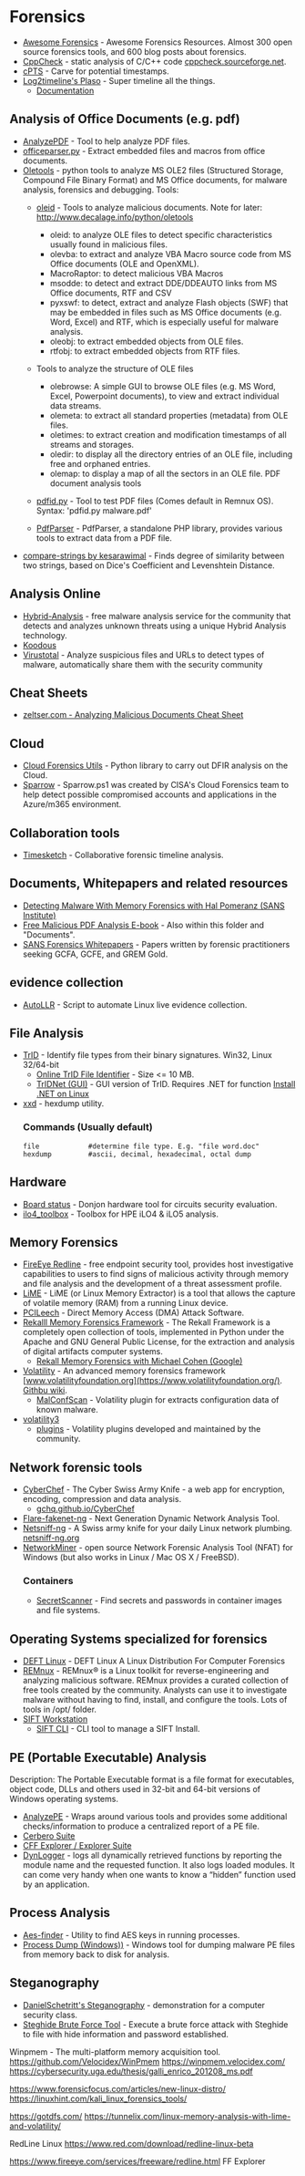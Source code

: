 # Forensics
- [Awesome Forensics](https://github.com/alphaSeclab/awesome-forensics) - Awesome Forensics Resources. Almost 300 open source forensics tools, and 600 blog posts about forensics. 
- [CppCheck](https://github.com/danmar/cppcheck) -  static analysis of C/C++ code [cppcheck.sourceforge.net](http://cppcheck.sourceforge.net/).
- [cPTS](https://github.com/reviewscientific2020/cPTS) -  Carve for potential timestamps.
- [Log2timeline's Plaso](https://github.com/log2timeline/plaso) - Super timeline all the things.
  - [Documentation](https://plaso.readthedocs.io/en/latest/)

## Analysis of Office Documents (e.g. pdf)
- [AnalyzePDF](https://github.com/hiddenillusion/AnalyzePDF) - Tool to help analyze PDF files.
- [officeparser.py](https://github.com/unixfreak0037/officeparser) - Extract embedded files and macros from office documents. 
- [Oletools](https://github.com/decalage2/oletools/) - python tools to analyze MS OLE2 files (Structured Storage, Compound File Binary Format) and MS Office documents, for malware analysis, forensics and debugging. Tools:
  - [oleid](https://github.com/decalage2/oletools/wiki/oleid) - Tools to analyze malicious documents. Note for later: http://www.decalage.info/python/oletools
    - oleid: to analyze OLE files to detect specific characteristics usually found in malicious files.
    - olevba: to extract and analyze VBA Macro source code from MS Office documents (OLE and OpenXML).
    - MacroRaptor: to detect malicious VBA Macros
    - msodde: to detect and extract DDE/DDEAUTO links from MS Office documents, RTF and CSV
    - pyxswf: to detect, extract and analyze Flash objects (SWF) that may be embedded in files such as MS Office documents (e.g. Word, Excel) and RTF, which is especially useful for malware analysis.
    - oleobj: to extract embedded objects from OLE files.
    - rtfobj: to extract embedded objects from RTF files.

  - Tools to analyze the structure of OLE files
    - olebrowse: A simple GUI to browse OLE files (e.g. MS Word, Excel, Powerpoint documents), to view and extract individual data streams.
    - olemeta: to extract all standard properties (metadata) from OLE files.
    - oletimes: to extract creation and modification timestamps of all streams and storages.
    - oledir: to display all the directory entries of an OLE file, including free and orphaned entries.
    - olemap: to display a map of all the sectors in an OLE file.
   PDF document analysis tools
   - [pdfid.py](https://github.com/DidierStevens/DidierStevensSuite/blob/master/pdfid.py) - Tool to test PDF files (Comes default in Remnux OS). Syntax: 'pdfid.py malware.pdf'
   - [PdfParser](https://github.com/smalot/pdfparser) - PdfParser, a standalone PHP library, provides various tools to extract data from a PDF file. 
- [compare-strings by kesarawimal](https://github.com/kesarawimal/compare-strings) - Finds degree of similarity between two strings, based on Dice's Coefficient and Levenshtein Distance.
  
## Analysis Online
- [Hybrid-Analysis](https://www.hybrid-analysis.com) - free malware analysis service for the community that detects and analyzes unknown threats using a unique Hybrid Analysis technology.
- [Koodous](https://koodous.com/)
- [Virustotal](virustotal.com/) - Analyze suspicious files and URLs to detect types of malware, automatically share them with the security community 

## Cheat Sheets
- [zeltser.com - Analyzing Malicious Documents Cheat Sheet](https://zeltser.com/analyzing-malicious-documents/)

## Cloud
- [Cloud Forensics Utils](https://github.com/google/cloud-forensics-utils) - Python library to carry out DFIR analysis on the Cloud.
- [Sparrow](https://github.com/cisagov/Sparrow) - Sparrow.ps1 was created by CISA's Cloud Forensics team to help detect possible compromised accounts and applications in the Azure/m365 environment.

## Collaboration tools
- [Timesketch](https://github.com/google/timesketch) - Collaborative forensic timeline analysis.

## Documents, Whitepapers and related resources
- [Detecting Malware With Memory Forensics with Hal Pomeranz (SANS Institute)](http://www.deer-run.com/~hal/Detect_Malware_w_Memory_Forensics.pdf)
- [Free Malicious PDF Analysis E-book](http://didierstevens.com/files/data/malicious-pdf-analysis-ebook.zip) - Also within this folder and "Documents".
- [SANS Forensics Whitepapers](https://digital-forensics.sans.org/community/whitepapers) - Papers written by forensic practitioners seeking GCFA, GCFE, and GREM Gold.

## evidence collection 
- [AutoLLR](https://github.com/Dead-Simple-Scripts/AutoLLR) - Script to automate Linux live evidence collection.

## File Analysis
- [TrID](https://mark0.net/soft-trid-e.html) -  Identify file types from their binary signatures. Win32, Linux 32/64-bit
  - [Online TrID File Identifier](https://mark0.net/onlinetrid.html) - Size <= 10 MB.
  - [TrIDNet (GUI)](https://mark0.net/soft-tridnet-e.html) - GUI version of TrID. Requires .NET for function [Install .NET on Linux](https://docs.microsoft.com/en-us/dotnet/core/install/linux)
- [xxd](https://github.com/ConorOG/xxd) - hexdump utility.
  ### Commands (Usually default)
  ````
  file            #determine file type. E.g. "file word.doc"
  hexdump         #ascii, decimal, hexadecimal, octal dump 
  ````

## Hardware
- [Board status](https://github.com/Ledger-Donjon/scaffold) - Donjon hardware tool for circuits security evaluation.
- [ilo4_toolbox](https://github.com/airbus-seclab/ilo4_toolbox) - Toolbox for HPE iLO4 & iLO5 analysis.

## Memory Forensics
- [FireEye Redline](https://www.fireeye.com/services/freeware/redline.html) -  free endpoint security tool, provides host investigative capabilities to users to find signs of malicious activity through memory and file analysis and the development of a threat assessment profile.
- [LiME](https://github.com/504ensicsLabs/LiME) - LiME (or Linux Memory Extractor) is a tool that allows the capture of volatile memory (RAM) from a running Linux device.
- [PCILeech](https://github.com/ufrisk/pcileech) - Direct Memory Access (DMA) Attack Software.
- [Rekalll Memory Forensics Framework](https://github.com/google/rekall) - The Rekall Framework is a completely open collection of tools, implemented in Python under the Apache and GNU General Public License, for the extraction and analysis of digital artifacts computer systems.
  - [Rekall Memory Forensics with Michael Cohen (Google)](https://digital-forensics.sans.org/summit-archives/dfirprague14/Rekall_Memory_Forensics_Michael_Cohen.pdf)
- [Volatility](https://github.com/volatilityfoundation/volatility) - An advanced memory forensics framework [www.volatilityfoundation.org](https://www.volatilityfoundation.org/). [Githbu wiki](https://github.com/volatilityfoundation/volatility/wiki).
  - [MalConfScan](https://github.com/JPCERTCC/MalConfScan) - Volatility plugin for extracts configuration data of known malware.
- [volatility3](https://github.com/volatilityfoundation/volatility3)
  - [plugins](https://github.com/volatilityfoundation/community) - Volatility plugins developed and maintained by the community.

## Network forensic tools
- [CyberChef](https://github.com/gchq/cyberchef) - The Cyber Swiss Army Knife - a web app for encryption, encoding, compression and data analysis.
  - [gchq.github.io/CyberChef](https://gchq.github.io/CyberChef)
- [Flare-fakenet-ng](https://github.com/fireeye/flare-fakenet-ng) - Next Generation Dynamic Network Analysis Tool.
- [Netsniff-ng](https://github.com/netsniff-ng/netsniff-ng) - A Swiss army knife for your daily Linux network plumbing. [netsniff-ng.org](http://netsniff-ng.org/)
- [NetworkMiner](https://www.netresec.com/?page=Networkminer) - open source Network Forensic Analysis Tool (NFAT) for Windows (but also works in Linux / Mac OS X / FreeBSD). 
  ### Containers
  - [SecretScanner](https://github.com/deepfence/SecretScanner) - Find secrets and passwords in container images and file systems.

## Operating Systems specialized for forensics
- [DEFT Linux](http://na.mirror.garr.it/mirrors/deft/) - DEFT Linux A Linux Distribution For Computer Forensics
- [REMnux](https://remnux.org/) - REMnux® is a Linux toolkit for reverse-engineering and analyzing malicious software. REMnux provides a curated collection of free tools created by the community. Analysts can use it to investigate malware without having to find, install, and configure the tools. Lots of tools in /opt/ folder.
- [SIFT Workstation](https://digital-forensics.sans.org/community/downloads)
  - [SIFT CLI](https://github.com/teamdfir/sift-cli) - CLI tool to manage a SIFT Install.

## PE (Portable Executable) Analysis
Description: The Portable Executable format is a file format for executables, object code, DLLs and others used in 32-bit and 64-bit versions of Windows operating systems.
- [AnalyzePE](https://github.com/hiddenillusion/AnalyzePE) - Wraps around various tools and provides some additional checks/information to produce a centralized report of a PE file.
- [Cerbero Suite](https://cerbero.io/)
- [CFF Explorer / Explorer Suite](http://www.ntcore.com/exsuite.php)
- [DynLogger](https://www.ntcore.com/?page_id=376) - logs all dynamically retrieved functions by reporting the module name and the requested function. It also logs loaded modules. It can come very handy when one wants to know a “hidden” function used by an application.

## Process Analysis
- [Aes-finder](https://github.com/mmozeiko/aes-finder) - Utility to find AES keys in running processes.
- [Process Dump (Windows))](https://github.com/glmcdona/Process-Dump) - Windows tool for dumping malware PE files from memory back to disk for analysis. 

## Steganography
- [DanielSchetritt's Steganography](https://github.com/DanielSchetritt/Steganography) - demonstration for a computer security class.
- [Steghide Brute Force Tool](https://github.com/Va5c0/Steghide-Brute-Force-Tool) - Execute a brute force attack with Steghide to file with hide information and password established.

Winpmem - The multi-platform memory acquisition tool. 
https://github.com/Velocidex/WinPmem
https://winpmem.velocidex.com/
https://cybersecurity.uga.edu/thesis/galli_enrico_201208_ms.pdf

https://www.forensicfocus.com/articles/new-linux-distro/
https://linuxhint.com/kali_linux_forensics_tools/

https://gotdfs.com/
https://tunnelix.com/linux-memory-analysis-with-lime-and-volatility/

RedLine Linux https://www.red.com/download/redline-linux-beta

https://www.fireeye.com/services/freeware/redline.html
FF Explorer
